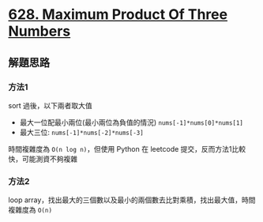 # [628. Maximum Product Of Three Numbers](https://leetcode.com/problems/maximum-product-of-three-numbers/)

## 解題思路

### 方法1

sort 過後，以下兩者取大值

- 最大一位配最小兩位(最小兩位為負值的情況) `nums[-1]*nums[0]*nums[1]`
- 最大三位: `nums[-1]*nums[-2]*nums[-3]`

時間複雜度為 `O(n log n)`，但使用 Python 在 leetcode 提交，反而方法1比較快，可能測資不夠複雜

### 方法2

loop array，找出最大的三個數以及最小的兩個數去比對乘積，找出最大值，時間複雜度為 `O(n)`

